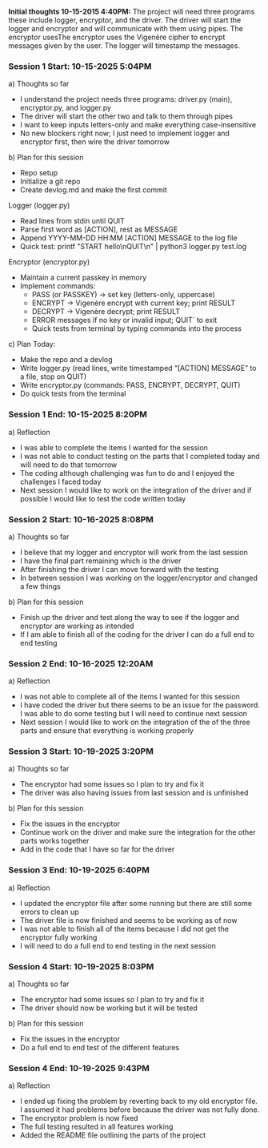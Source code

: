 **Initial thoughts 10-15-2015 4:40PM:** The project will need three programs these include logger, encryptor, and the driver. The driver will start the logger and encryptor and will communicate with them using pipes. The encryptor usesThe encryptor uses the Vigenère cipher to encrypt messages given by the user. The logger will timestamp the messages.

### Session 1 Start: 10-15-2025 5:04PM
a) Thoughts so far
- I understand the project needs three programs: driver.py (main), encryptor.py, and logger.py
- The driver will start the other two and talk to them through pipes
- I want to keep inputs letters-only and make everything case-insensitive
- No new blockers right now; I just need to implement logger and encryptor first, then wire the driver tomorrow

b) Plan for this session
- Repo setup
- Initialize a git repo
- Create devlog.md and make the first commit
  
Logger (logger.py)
- Read lines from stdin until QUIT
- Parse first word as [ACTION], rest as MESSAGE
- Append YYYY-MM-DD HH:MM [ACTION] MESSAGE to the log file
- Quick test: printf "START hello\nQUIT\n" | python3 logger.py test.log

Encryptor (encryptor.py)
- Maintain a current passkey in memory
- Implement commands:
  - PASS <key> (or PASSKEY) → set key (letters-only, uppercase)
  - ENCRYPT <TEXT> → Vigenère encrypt with current key; print RESULT <cipher>
  - DECRYPT <TEXT> → Vigenère decrypt; print RESULT <plain>
  - ERROR messages if no key or invalid input; QUIT` to exit
  - Quick tests from terminal by typing commands into the process

c) Plan Today:
- Make the repo and a devlog
- Write logger.py (read lines, write timestamped “[ACTION] MESSAGE” to a file, stop on QUIT)
- Write encryptor.py (commands: PASS, ENCRYPT, DECRYPT, QUIT)
- Do quick tests from the terminal

### Session 1 End: 10-15-2025 8:20PM
a) Reflection
- I was able to complete the items I wanted for the session
- I was not able to conduct testing on the parts that I completed today and will need to do that tomorrow
- The coding although challenging was fun to do and I enjoyed the challenges I faced today
- Next session I would like to work on the integration of the driver and if possible I would like to test the code written today

### Session 2 Start: 10-16-2025 8:08PM
a) Thoughts so far
- I believe that my logger and encryptor will work from the last session
- I have the final part remaining which is the driver
- After finishing the driver I can move forward with the testing
- In between session I was working on the logger/encryptor and changed a few things

b) Plan for this session
- Finish up the driver and test along the way to see if the logger and encryptor are working as intended
- If I am able to finish all of the coding for the driver I can do a full end to end testing

### Session 2 End: 10-16-2025 12:20AM
a) Reflection
- I was not able to complete all of the items I wanted for this session
- I have coded the driver but there seems to be an issue for the password. I was able to do some testing but I will need to continue next session 
- Next session I would like to work on the integration of the of the three parts and ensure that everything is working properly

### Session 3 Start: 10-19-2025 3:20PM
a) Thoughts so far
- The encryptor had some issues so I plan to try and fix it
- The driver was also having issues from last session and is unfinished

b) Plan for this session
- Fix the issues in the encryptor
- Continue work on the driver and make sure the integration for the other parts works together
- Add in the code that I have so far for the driver

### Session 3 End: 10-19-2025 6:40PM
a) Reflection
- I updated the encryptor file after some running but there are still some errors to clean up
- The driver file is now finished and seems to be working as of now
- I was not able to finish all of the items because I did not get the encryptor fully working
- I will need to do a full end to end testing in the next session

### Session 4 Start: 10-19-2025 8:03PM
a) Thoughts so far
- The encryptor had some issues so I plan to try and fix it
- The driver should now be working but it will be tested

b) Plan for this session
- Fix the issues in the encryptor
- Do a full end to end test of the different features

### Session 4 End: 10-19-2025 9:43PM
a) Reflection
- I ended up fixing the problem by reverting back to my old encryptor file. I assumed it had problems before because the driver was not fully done. 
- The encryptor problem is now fixed
- The full testing resulted in all features working 
- Added the README file outlining the parts of the project
